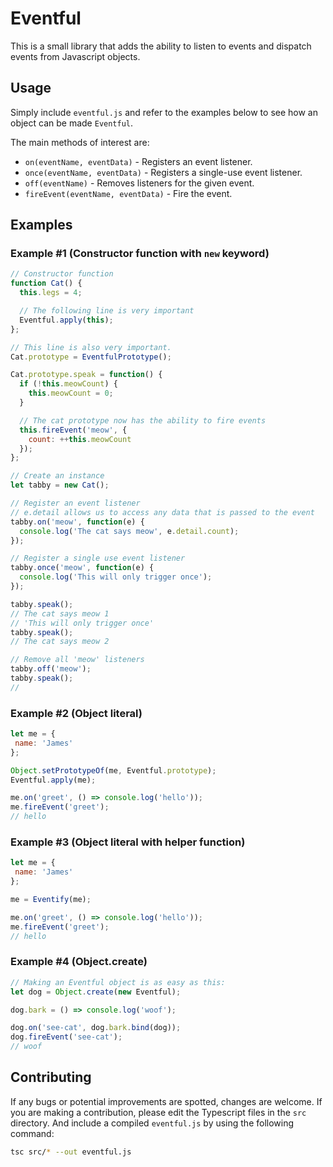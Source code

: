 # Eventful

This is a small library that adds the ability to listen to events and dispatch
events from Javascript objects.

## Usage
Simply include `eventful.js` and refer to the examples below to see how an
object can be made `Eventful`.

The main methods of interest are:
- `on(eventName, eventData)` - Registers an event listener.
- `once(eventName, eventData)` - Registers a single-use event listener.
- `off(eventName)` - Removes listeners for the given event.
- `fireEvent(eventName, eventData)` - Fire the event.

## Examples

### Example #1 (Constructor function with `new` keyword)
```js
// Constructor function
function Cat() {
  this.legs = 4;

  // The following line is very important
  Eventful.apply(this);
};

// This line is also very important.
Cat.prototype = EventfulPrototype();

Cat.prototype.speak = function() {
  if (!this.meowCount) {
    this.meowCount = 0;
  }

  // The cat prototype now has the ability to fire events
  this.fireEvent('meow', {
    count: ++this.meowCount
  });
};

// Create an instance
let tabby = new Cat();

// Register an event listener
// e.detail allows us to access any data that is passed to the event
tabby.on('meow', function(e) {
  console.log('The cat says meow', e.detail.count);
});

// Register a single use event listener
tabby.once('meow', function(e) {
  console.log('This will only trigger once');
});

tabby.speak();
// The cat says meow 1
// 'This will only trigger once'
tabby.speak();
// The cat says meow 2

// Remove all 'meow' listeners
tabby.off('meow');
tabby.speak();
//
```
### Example #2 (Object literal)
```js
let me = {
 name: 'James'
};

Object.setPrototypeOf(me, Eventful.prototype);
Eventful.apply(me);

me.on('greet', () => console.log('hello'));
me.fireEvent('greet');
// hello
```
### Example #3 (Object literal with helper function)
```js
let me = {
 name: 'James'
};

me = Eventify(me);

me.on('greet', () => console.log('hello'));
me.fireEvent('greet');
// hello
```

### Example #4 (Object.create)
```js
// Making an Eventful object is as easy as this:
let dog = Object.create(new Eventful);

dog.bark = () => console.log('woof');

dog.on('see-cat', dog.bark.bind(dog));
dog.fireEvent('see-cat');
// woof
```

## Contributing
If any bugs or potential improvements are spotted, changes are welcome.
If you are making a contribution, please edit the Typescript files in the `src`
directory. And include a compiled `eventful.js` by using the following command:
```bash
tsc src/* --out eventful.js
 ```
